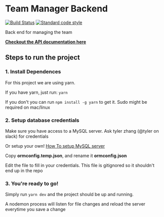 # Team Manager Backend

[![Build Status][build-badge]][build] [![Standard code style][standard-badge]][standard]

[build]: https://travis-ci.org/teamwaterloop/team-manager-back
[build-badge]: https://travis-ci.org/teamwaterloop/team-manager-back.svg?branch=master

[standard]: https://standardjs.com
[standard-badge]: https://img.shields.io/badge/code_style-standard-brightgreen.svg

Back end for managing the team

**[Checkout the API documentation here](https://teamwaterloop.github.io/team-manager-back/)**

## Steps to run the project

### 1. Install Dependences

For this project we are using yarn.

If you have yarn, just run:  ```yarn```

If you don't you can run ```npm install -g yarn``` to get it. Sudo might be required on mac/linux

### 2. Setup database credentials

Make sure you have access to a MySQL server. Ask tyler zhang (@tyler on slack) for credentials

Or setup your own! [How To setup MySQL server](https://dev.mysql.com/doc/mysql-getting-started/en/)

Copy **ormconfig.temp.json**, and rename it **ormconfig.json**

Edit the file to fill in your credentials. This file is gitignored so it shouldn't end up in the repo

### 3. You're ready to go!

Simply run ```yarn dev``` and the project should be up and running.

A nodemon process will listen for file changes and reload the server everytime you save a change
